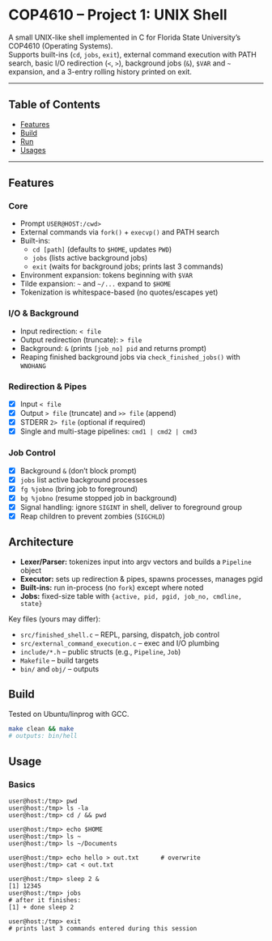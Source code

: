 # COP4610 – Project 1: UNIX Shell

A small UNIX-like shell implemented in C for Florida State University’s COP4610 (Operating Systems).  
Supports built-ins (`cd`, `jobs`, `exit`), external command execution with PATH search, basic I/O redirection (`<`, `>`), background jobs (`&`), `$VAR` and `~` expansion, and a 3-entry rolling history printed on exit.

---

## Table of Contents
- [Features](#features)
- [Build](#build)
- [Run](#run)
- [Usages](#usages)
---

## Features

### Core
- Prompt `USER@HOST:/cwd>`
- External commands via `fork()` + `execvp()` and PATH search
- Built-ins:
  - `cd [path]` (defaults to `$HOME`, updates `PWD`)
  - `jobs` (lists active background jobs)
  - `exit` (waits for background jobs; prints last 3 commands)
- Environment expansion: tokens beginning with `$VAR`
- Tilde expansion: `~` and `~/...` expand to `$HOME`
- Tokenization is whitespace-based (no quotes/escapes yet)

### I/O & Background
- Input redirection: `< file`
- Output redirection (truncate): `> file`
- Background: `&` (prints `[job_no] pid` and returns prompt)
- Reaping finished background jobs via `check_finished_jobs()` with `WNOHANG`

### Redirection & Pipes
- [x] Input `< file`
- [x] Output `> file` (truncate) and `>> file` (append)
- [x] STDERR `2> file` (optional if required)
- [x] Single and multi-stage pipelines: `cmd1 | cmd2 | cmd3`

### Job Control 
- [x] Background `&` (don’t block prompt)
- [x] `jobs` list active background processes
- [x] `fg %jobno` (bring job to foreground)
- [x] `bg %jobno` (resume stopped job in background)
- [x] Signal handling: ignore `SIGINT` in shell, deliver to foreground group
- [x] Reap children to prevent zombies (`SIGCHLD`)

## Architecture
- **Lexer/Parser:** tokenizes input into argv vectors and builds a `Pipeline` object
- **Executor:** sets up redirection & pipes, spawns processes, manages pgid
- **Built-ins:** run in-process (no `fork`) except where noted
- **Jobs:** fixed-size table with `{active, pid, pgid, job_no, cmdline, state}`

Key files (yours may differ):
- `src/finished_shell.c` – REPL, parsing, dispatch, job control
- `src/external_command_execution.c` – exec and I/O plumbing
- `include/*.h` – public structs (e.g., `Pipeline`, `Job`)
- `Makefile` – build targets
- `bin/` and `obj/` – outputs

## Build
Tested on Ubuntu/linprog with GCC.
```bash
make clean && make
# outputs: bin/hell
```

## Usage

### Basics
```text
user@host:/tmp> pwd
user@host:/tmp> ls -la
user@host:/tmp> cd / && pwd

user@host:/tmp> echo $HOME
user@host:/tmp> ls ~
user@host:/tmp> ls ~/Documents

user@host:/tmp> echo hello > out.txt      # overwrite
user@host:/tmp> cat < out.txt

user@host:/tmp> sleep 2 &
[1] 12345
user@host:/tmp> jobs
# after it finishes:
[1] + done sleep 2

user@host:/tmp> exit
# prints last 3 commands entered during this session
```



